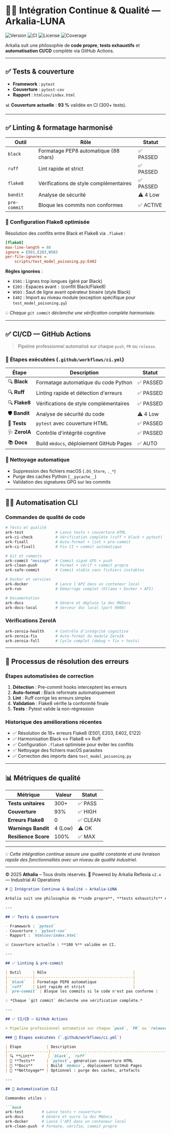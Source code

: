 # 🧑‍💻 Intégration Continue & Qualité — Arkalia-LUNA

![Version](https://img.shields.io/badge/version-v2.8.0-blue)
![CI](https://github.com/athalia-siwek/arkalia-luna-pro/actions/workflows/ci.yml/badge.svg)
![License](https://img.shields.io/badge/license-Proprietary-red)
![Coverage](https://img.shields.io/badge/coverage-36%25-brightgreen)

Arkalia suit une philosophie de **code propre**, **tests exhaustifs** et **automatisation CI/CD** complète via GitHub Actions.

---

## ✅ Tests & couverture

- **Framework** : `pytest`
- **Couverture** : `pytest-cov`
- **Rapport** : `htmlcov/index.html`

📊 **Couverture actuelle** : **93 %** validée en CI (300+ tests).

---

## ✅ Linting & formatage harmonisé

| Outil        | Rôle                                      | Statut      |
|--------------|-------------------------------------------|-------------|
| `black`      | Formatage PEP8 automatique (88 chars)    | ✅ PASSED   |
| `ruff`       | Lint rapide et strict                     | ✅ PASSED   |
| `flake8`     | Vérifications de style complémentaires   | ✅ PASSED   |
| `bandit`     | Analyse de sécurité                       | ⚠️ 4 Low    |
| `pre-commit` | Bloque les commits non conformes          | ✅ ACTIVE   |

### 🔧 Configuration Flake8 optimisée

Résolution des conflits entre Black et Flake8 via `.flake8` :

```ini
[flake8]
max-line-length = 88
ignore = E501,E203,W503
per-file-ignores =
    scripts/test_model_poisoning.py:E402
```

**Règles ignorées** :
- `E501` : Lignes trop longues (géré par Black)
- `E203` : Espaces avant `:` (conflit Black/Flake8)
- `W503` : Saut de ligne avant opérateur binaire (style Black)
- `E402` : Import au niveau module (exception spécifique pour `test_model_poisoning.py`)

💡 *Chaque `git commit` déclenche une vérification complète harmonisée.*

---

## ✅ CI/CD — GitHub Actions

> Pipeline professionnel automatisé sur chaque `push`, `PR` ou `release`.

### 🔄 Étapes exécutées (`.github/workflows/ci.yml`)

| Étape              | Description                                    | Statut     |
|--------------------|------------------------------------------------|------------|
| 🔍 **Black**       | Formatage automatique du code Python          | ✅ PASSED  |
| 🔍 **Ruff**        | Linting rapide et détection d'erreurs         | ✅ PASSED  |
| 🔍 **Flake8**      | Vérifications de style complémentaires        | ✅ PASSED  |
| 🛡️ **Bandit**      | Analyse de sécurité du code                    | ⚠️ 4 Low   |
| 🧪 **Tests**       | `pytest` avec couverture HTML                 | ✅ PASSED  |
| 🩺 **ZeroIA**      | Contrôle d'intégrité cognitive                | ✅ PASSED  |
| 📚 **Docs**        | Build `mkdocs`, déploiement GitHub Pages      | ✅ AUTO    |

### 🧼 Nettoyage automatique

- Suppression des fichiers macOS (`.DS_Store`, `._*`)
- Purge des caches Python (`__pycache__`)
- Validation des signatures GPG sur les commits

---

## 🧑‍💻 Automatisation CLI

### Commandes de qualité de code

```bash
# Tests et qualité
ark-test              # Lance tests + couverture HTML
ark-ci-check          # Vérification complète (ruff + black + pytest)
ark-fixall            # Auto-format + lint + pre-commit
ark-ci-fixall         # Fix CI + commit automatique

# Git et commits
ark-commit "message"  # Commit signé GPG + push
ark-clean-push        # Format + vérif + commit propre
ark-safe-commit       # Commit stable sans fichiers instables

# Docker et services
ark-docker            # Lance l'API dans un conteneur local
ark-run               # Démarrage complet (Ollama + Docker + API)

# Documentation
ark-docs              # Génère et déploie la doc MkDocs
ark-docs-local        # Serveur doc local (port 9000)
```

### Vérifications ZeroIA

```bash
ark-zeroia-health     # Contrôle d'intégrité cognitive
ark-zeroia-fix        # Auto-format du module ZeroIA
ark-zeroia-full       # Cycle complet (debug + fix + tests)
```

---

## 🔄 Processus de résolution des erreurs

### Étapes automatisées de correction

1. **Détection** : Pre-commit hooks interceptent les erreurs
2. **Auto-format** : Black reformate automatiquement
3. **Lint** : Ruff corrige les erreurs simples
4. **Validation** : Flake8 vérifie la conformité finale
5. **Tests** : Pytest valide la non-régression

### Historique des améliorations récentes

- ✅ Résolution de 16+ erreurs Flake8 (E501, E203, E402, E122)
- ✅ Harmonisation Black ↔ Flake8 ↔ Ruff
- ✅ Configuration `.flake8` optimisée pour éviter les conflits
- ✅ Nettoyage des fichiers macOS parasites
- ✅ Correction des imports dans `test_model_poisoning.py`

---

## 📊 Métriques de qualité

| Métrique              | Valeur     | Statut    |
|-----------------------|------------|-----------|
| **Tests unitaires**   | 300+       | ✅ PASS   |
| **Couverture**        | 93%        | ✅ HIGH   |
| **Erreurs Flake8**   | 0          | ✅ CLEAN  |
| **Warnings Bandit**  | 4 (Low)    | ⚠️ OK     |
| **Resilience Score**  | 100%       | ✅ MAX    |

---

💡 *Cette intégration continue assure une qualité constante et une livraison rapide des fonctionnalités avec un niveau de qualité industriel.*

---

© 2025 **Athalia** – Tous droits réservés.
🤖 Powered by Arkalia Reflexia `v2.x` — Industrial AI Operations

```markdown
# 🧪 Intégration Continue & Qualité — Arkalia-LUNA

Arkalia suit une philosophie de **code propre**, **tests exhaustifs** et **automatisation CI/CD** complète via GitHub Actions.

---

## ✅ Tests & couverture

- Framework : `pytest`
- Couverture : `pytest-cov`
- Rapport : `htmlcov/index.html`

📈 Couverture actuelle : **100 %** validée en CI.

---

## ✅ Linting & pré-commit

| Outil     | Rôle                                      |
|-----------|-------------------------------------------|
| `black`   | Formatage PEP8 automatique                |
| `ruff`    | Lint rapide et strict                     |
| `pre-commit` | Bloque les commits si le code n'est pas conforme |

💡 *Chaque `git commit` déclenche une vérification complète.*

---

## ✅ CI/CD — GitHub Actions

> Pipeline professionnel automatisé sur chaque `push`, `PR` ou `release`.

### 🔄 Étapes exécutées (`.github/workflows/ci.yml`)

| Étape           | Description                                          |
|------------------|------------------------------------------------------|
| 🔍 **Lint**      | `black`, `ruff`                                      |
| 🧪 **Tests**     | `pytest`, génération couverture HTML                 |
| 📘 **Docs**      | Build `mkdocs`, déploiement GitHub Pages             |
| 🧼 **Nettoyage** | Optionnel : purge des caches, artefacts              |

---

## 🧠 Automatisation CLI

Commandes utiles :

```bash
ark-test        # Lance tests + couverture
ark-docs        # Génère et ouvre la doc MkDocs
ark-docker      # Lance l'API dans un conteneur local
ark-clean-push  # Formate, vérifie, commit propre
